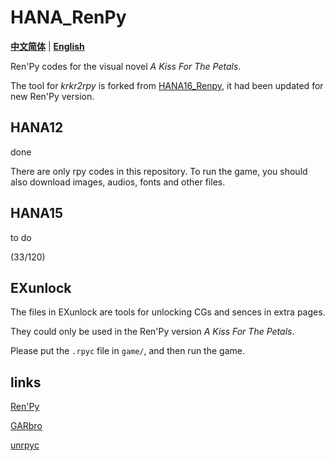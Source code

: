 # HANA_RenPy

[**中文简体**](./README.md) | [**English**](./README_en_US.md)

Ren'Py codes for the visual novel <i>A Kiss For The Petals</i>.

The tool for <i>krkr2rpy</i> is forked from [HANA16_Renpy](https://github.com/bbs3223474/HANA16_Renpy), it had been updated for new Ren'Py version.

## HANA12

done

There are only rpy codes in this repository. To run the game, you should also download images, audios, fonts and other files.

## HANA15

to do

(33/120)

## EXunlock

The files in EXunlock are tools for unlocking CGs and sences in extra pages.

They could only be used in the Ren'Py version <i>A Kiss For The Petals</i>.

Please put the `.rpyc` file in `game/`, and then run the game.

## links

[Ren'Py](https://github.com/renpy/renpy)

[GARbro](https://github.com/morkt/GARbro)

[unrpyc](https://github.com/CensoredUsername/unrpyc)